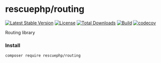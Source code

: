# rescuephp/routing
[![Latest Stable Version](https://poser.pugx.org/rescuephp/routing/v/stable)](https://packagist.org/packages/rescuephp/routing)
[![License](https://poser.pugx.org/rescuephp/routing/license)](https://packagist.org/packages/rescuephp/routing)
[![Total Downloads](https://poser.pugx.org/rescuephp/routing/downloads)](https://packagist.org/packages/rescuephp/routing)
[![Build](https://travis-ci.com/rescuephp/routing.svg?branch=master)](https://travis-ci.com/rescuephp/routing)
[![codecov](https://codecov.io/gh/rescuephp/routing/branch/master/graph/badge.svg)](https://codecov.io/gh/rescuephp/routing)

Routing library

### Install
```
composer require rescuephp/routing
```
